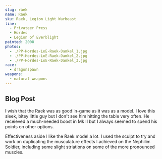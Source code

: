 ```yaml
---
slug: raek
name: Raek
sku: Raek, Legion Light Warbeast
line:
  - Privateer Press
  - Hordes
  - Legion of Everblight
painted: 2008
photos:
  - ./PP-Hordes-LoE-Raek-Dankel_1.jpg
  - ./PP-Hordes-LoE-Raek-Dankel_2.jpg
  - ./PP-Hordes-LoE-Raek-Dankel_3.jpg
race:
  - dragonspawn
weapons:
  - natural weapons
---
```


## Blog Post

I wish that the Raek was as good in-game as it was as a model. I love this sleek, bitey little guy but I don't see him hitting the table very often. He receieved a much-needed boost in Mk II but I always seemed to spend his points on other options.

Effectiveness aside I like the Raek model a lot. I used the sculpt to try and work on duplicating the musculature effects I achieved on the Nephilim Soldier, including some slight striations on some of the more pronounced muscles.
